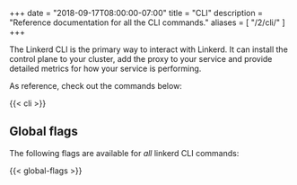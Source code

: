 +++
date = "2018-09-17T08:00:00-07:00"
title = "CLI"
description = "Reference documentation for all the CLI commands."
aliases = [
  "/2/cli/"
]
+++

The Linkerd CLI is the primary way to interact with Linkerd. It can install the
control plane to your cluster, add the proxy to your service and provide
detailed metrics for how your service is performing.

As reference, check out the commands below:

{{< cli >}}

## Global flags

The following flags are available for *all* linkerd CLI commands:

{{< global-flags >}}
